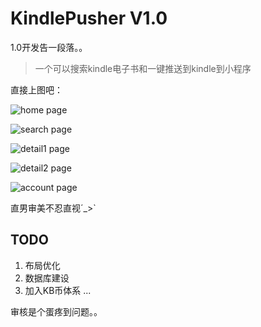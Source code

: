 # KindlePusher V1.0
1.0开发告一段落。。

> 一个可以搜索kindle电子书和一键推送到kindle到小程序

直接上图吧：

![home page](./client/assets/screencut/home.jpeg)

![search page](./client/assets/screencut/search.jpeg)

![detail1 page](./client/assets/screencut/detail1.jpeg)

![detail2 page](./client/assets/screencut/detail2.jpeg)

![account page](./client/assets/screencut/account.jpeg)



直男审美不忍直视´_>`


## TODO
1. 布局优化
2. 数据库建设
3. 加入KB币体系
...

审核是个蛋疼到问题。。
